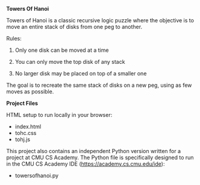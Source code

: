 **Towers Of Hanoi**

Towers of Hanoi is a classic recursive logic puzzle where the objective is to move an entire stack of disks from one peg to another. 

Rules:

1. Only one disk can be moved at a time

2. You can only move the top disk of any stack

3. No larger disk may be placed on top of a smaller one

The goal is to recreate the same stack of disks on a new peg, using as few moves as possible.

**Project Files**

HTML setup to run locally in your browser:
- index.html
- tohc.css
- tohj.js

This project also contains an independent Python version written for a project at CMU CS Academy. The Python file is specifically designed to run in the CMU CS Academy IDE (https://academy.cs.cmu.edu/ide):
- towersofhanoi.py
